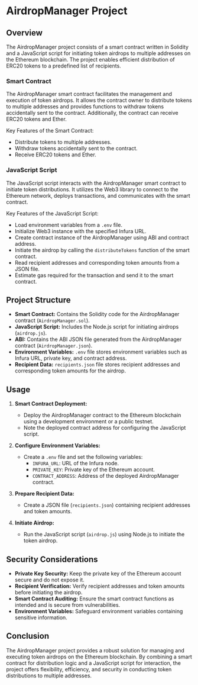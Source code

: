 # AirdropManager Project

## Overview

The AirdropManager project consists of a smart contract written in Solidity and a JavaScript script for initiating token airdrops to multiple addresses on the Ethereum blockchain. The project enables efficient distribution of ERC20 tokens to a predefined list of recipients.

### Smart Contract

The AirdropManager smart contract facilitates the management and execution of token airdrops. It allows the contract owner to distribute tokens to multiple addresses and provides functions to withdraw tokens accidentally sent to the contract. Additionally, the contract can receive ERC20 tokens and Ether.

Key Features of the Smart Contract:

- Distribute tokens to multiple addresses.
- Withdraw tokens accidentally sent to the contract.
- Receive ERC20 tokens and Ether.

### JavaScript Script

The JavaScript script interacts with the AirdropManager smart contract to initiate token distributions. It utilizes the Web3 library to connect to the Ethereum network, deploys transactions, and communicates with the smart contract.

Key Features of the JavaScript Script:

- Load environment variables from a `.env` file.
- Initialize Web3 instance with the specified Infura URL.
- Create contract instance of the AirdropManager using ABI and contract address.
- Initiate the airdrop by calling the `distributeTokens` function of the smart contract.
- Read recipient addresses and corresponding token amounts from a JSON file.
- Estimate gas required for the transaction and send it to the smart contract.

## Project Structure

- **Smart Contract:** Contains the Solidity code for the AirdropManager contract (`AirdropManager.sol`).
- **JavaScript Script:** Includes the Node.js script for initiating airdrops (`airdrop.js`).
- **ABI:** Contains the ABI JSON file generated from the AirdropManager contract (`AirdropManager.json`).
- **Environment Variables:** `.env` file stores environment variables such as Infura URL, private key, and contract address.
- **Recipient Data:** `recipients.json` file stores recipient addresses and corresponding token amounts for the airdrop.

## Usage

1. **Smart Contract Deployment:**

   - Deploy the AirdropManager contract to the Ethereum blockchain using a development environment or a public testnet.
   - Note the deployed contract address for configuring the JavaScript script.
2. **Configure Environment Variables:**

   - Create a `.env` file and set the following variables:
     - `INFURA_URL`: URL of the Infura node.
     - `PRIVATE_KEY`: Private key of the Ethereum account.
     - `CONTRACT_ADDRESS`: Address of the deployed AirdropManager contract.
3. **Prepare Recipient Data:**

   - Create a JSON file (`recipients.json`) containing recipient addresses and token amounts.
4. **Initiate Airdrop:**

   - Run the JavaScript script (`airdrop.js`) using Node.js to initiate the token airdrop.

## Security Considerations

- **Private Key Security:** Keep the private key of the Ethereum account secure and do not expose it.
- **Recipient Verification:** Verify recipient addresses and token amounts before initiating the airdrop.
- **Smart Contract Auditing:** Ensure the smart contract functions as intended and is secure from vulnerabilities.
- **Environment Variables:** Safeguard environment variables containing sensitive information.

## Conclusion

The AirdropManager project provides a robust solution for managing and executing token airdrops on the Ethereum blockchain. By combining a smart contract for distribution logic and a JavaScript script for interaction, the project offers flexibility, efficiency, and security in conducting token distributions to multiple addresses.
